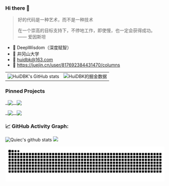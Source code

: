 ### Hi there 👋

> 好的代码是一种艺术，而不是一种技术
> 
> 在一个崇高的目标支持下，不停地工作，即使慢，也一定会获得成功。 —— 爱因斯坦

- 💼 DeepWisdom（深度赋智）
- 🏫 井冈山大学
- 📮 huidbk@163.com
- 📖 https://juejin.cn/user/817692384431470/columns

<table border=0>
  <tr>
    <td><img src="https://github-readme-stats.vercel.app/api?username=huidbk&show_icons=true&count_private=true&theme=vue-light&hide_border=true" alt="HuiDBK's GitHub stats" style="zoom:100%;" align="left"/></td>
    <td><img src="https://4sdvg7tqbv.us.aircode.run/juejin?uid=817692384431470&hide_border=true" alt="HuiDBK的掘金数据" style="zoom:100%;" align="left"/></td>
  </tr>
</table>

### Pinned Projects
<p>
  <a href="https://github.com/HuiDBK/py-tools">
        <img align="center" src="https://github-readme-stats.vercel.app/api/pin/?username=huidbk&repo=py-tools&theme=vue-light" />
  </a>
   <a href="https://github.com/HuiDBK/WordSprite">
        <img align="center" src="https://github-readme-stats.vercel.app/api/pin/?username=huidbk&repo=WordSprite&theme=vue-light" />
  </a>
</p>

<p>
  <a href="https://github.com/HuiDBK/HuiHome ">
        <img align="center" src="https://github-readme-stats.vercel.app/api/pin/?username=huidbk&repo=HuiHome&theme=vue-light" />
  </a>
  <a href="https://github.com/HuiDBK/SensitiveWordsMatch">
        <img align="center" src="https://github-readme-stats.vercel.app/api/pin/?username=huidbk&repo=SensitiveWordsMatch&theme=vue-light" />
  </a>
</p>

<!--   GitHub stats graph -->
### 📈 GitHub Activity Graph:
![Quiec's github stats](https://github-readme-stats.vercel.app/api/top-langs/?username=huidbk&theme=vue-light)
<img src="https://github-readme-streak-stats.herokuapp.com/?user=HuiDBK"></img>

![HuiDBK's github activity graph](https://raw.githubusercontent.com/HuiDBK/HuiDBK/output/github-contribution-grid-snake.svg)



